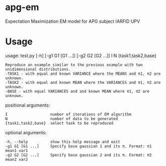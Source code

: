 # apg-em
Expectation Maximization EM model for APG subject IARFID UPV 

# Usage
usage: test.py [-h] [-g1 G1 [G1 ...]] [-g2 G2 [G2 ...]] I N {task1,task2,base}

    Reproduce an example similar to the previous example with two
    unidimensional distributions.
    -TASK1 - with equal and known VARIANCE where the MEANS and π1, π2 are unknown.
    -TASK2 - with equal and known MEAN where the VARIANCES and π1, π2 are unknown.
    -BASE - with equal VARIANCES and and known MEAN where π1, π2 are unknown.
    

positional arguments:

    I                   number of iterations of EM algorithm
    N                   number of data to be generated
    {task1,task2,base}  select task to be reproduced

optional arguments:

    -h, --help          show this help message and exit
    -g1 G1 [G1 ...]     Specify base gaussian 1 and its π. Format: π1 mean1 var1
    -g2 G2 [G2 ...]     Specify base gaussian 2 and its π. Format: π2 mean2 var2

